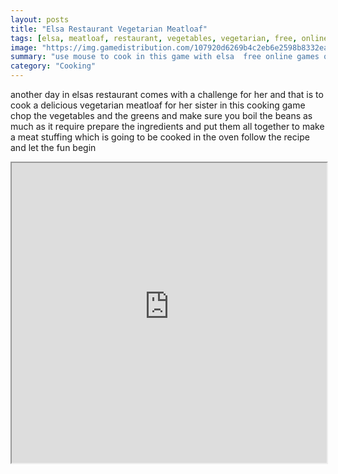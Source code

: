 ```yaml
---
layout: posts
title: "Elsa Restaurant Vegetarian Meatloaf"
tags: [elsa, meatloaf, restaurant, vegetables, vegetarian, free, online, games, oyna, game, free, games, play, play, games]
image: "https://img.gamedistribution.com/107920d6269b4c2eb6e2598b8332ea14.jpg"
summary: "use mouse to cook in this game with elsa  free online games oyna game free games play play games"
category: "Cooking"
---
```


another day in elsas restaurant comes with a challenge for her and that is to cook a delicious vegetarian meatloaf for her sister in this cooking game chop the vegetables and the greens and make sure you boil the beans as much as it require prepare the ingredients and put them all together to make a meat stuffing which is going to be cooked in the oven follow the recipe and let the fun begin

<iframe width="100%" height="480px;" src="https://flash.gamedistribution.com?game=107920d6269b4c2eb6e2598b8332ea14"></iframe>